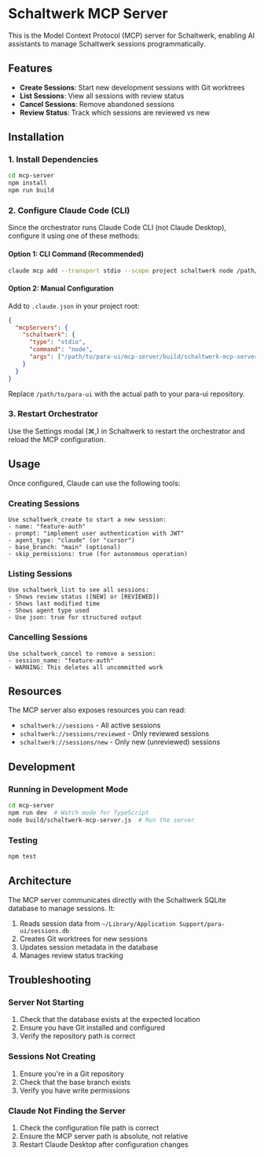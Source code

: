 # Schaltwerk MCP Server

This is the Model Context Protocol (MCP) server for Schaltwerk, enabling AI assistants to manage Schaltwerk sessions programmatically.

## Features

- **Create Sessions**: Start new development sessions with Git worktrees
- **List Sessions**: View all sessions with review status
- **Cancel Sessions**: Remove abandoned sessions
- **Review Status**: Track which sessions are reviewed vs new

## Installation

### 1. Install Dependencies

```bash
cd mcp-server
npm install
npm run build
```

### 2. Configure Claude Code (CLI)

Since the orchestrator runs Claude Code CLI (not Claude Desktop), configure it using one of these methods:

#### Option 1: CLI Command (Recommended)
```bash
claude mcp add --transport stdio --scope project schaltwerk node /path/to/para-ui/mcp-server/build/schaltwerk-mcp-server.js
```

#### Option 2: Manual Configuration
Add to `.claude.json` in your project root:

```json
{
  "mcpServers": {
    "schaltwerk": {
      "type": "stdio",
      "command": "node",
      "args": ["/path/to/para-ui/mcp-server/build/schaltwerk-mcp-server.js"]
    }
  }
}
```

Replace `/path/to/para-ui` with the actual path to your para-ui repository.

### 3. Restart Orchestrator

Use the Settings modal (⌘,) in Schaltwerk to restart the orchestrator and reload the MCP configuration.

## Usage

Once configured, Claude can use the following tools:

### Creating Sessions

```
Use schaltwerk_create to start a new session:
- name: "feature-auth" 
- prompt: "implement user authentication with JWT"
- agent_type: "claude" (or "cursor")
- base_branch: "main" (optional)
- skip_permissions: true (for autonomous operation)
```

### Listing Sessions

```
Use schaltwerk_list to see all sessions:
- Shows review status ([NEW] or [REVIEWED])
- Shows last modified time
- Shows agent type used
- Use json: true for structured output
```

### Cancelling Sessions

```
Use schaltwerk_cancel to remove a session:
- session_name: "feature-auth"
- WARNING: This deletes all uncommitted work
```

## Resources

The MCP server also exposes resources you can read:

- `schaltwerk://sessions` - All active sessions
- `schaltwerk://sessions/reviewed` - Only reviewed sessions
- `schaltwerk://sessions/new` - Only new (unreviewed) sessions

## Development

### Running in Development Mode

```bash
cd mcp-server
npm run dev  # Watch mode for TypeScript
node build/schaltwerk-mcp-server.js  # Run the server
```

### Testing

```bash
npm test
```

## Architecture

The MCP server communicates directly with the Schaltwerk SQLite database to manage sessions. It:

1. Reads session data from `~/Library/Application Support/para-ui/sessions.db`
2. Creates Git worktrees for new sessions
3. Updates session metadata in the database
4. Manages review status tracking

## Troubleshooting

### Server Not Starting

1. Check that the database exists at the expected location
2. Ensure you have Git installed and configured
3. Verify the repository path is correct

### Sessions Not Creating

1. Ensure you're in a Git repository
2. Check that the base branch exists
3. Verify you have write permissions

### Claude Not Finding the Server

1. Check the configuration file path is correct
2. Ensure the MCP server path is absolute, not relative
3. Restart Claude Desktop after configuration changes
